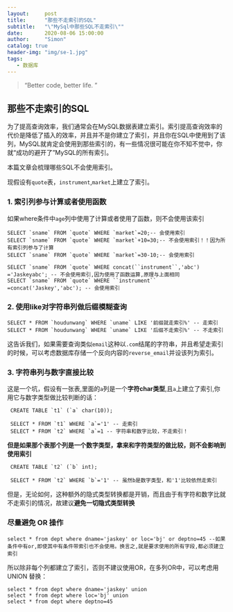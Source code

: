 ```yaml
---
layout:     post
title:      "那些不走索引的SQL"
subtitle:   "\"MySql中那些SQL不走索引\""
date:       2020-08-06 15:00:00
author:     "Simon"
catalog: true
header-img: "img/se-1.jpg"
tags:
   - 数据库
---
```


> “Better code, better life. ”

## 那些不走索引的SQL

为了提高查询效率，我们通常会在MySQL数据表建立索引。索引提高查询效率的代价是降低了插入的效率，并且并不是你建立了索引，并且你在SQL中使用到了该列，MySQL就肯定会使用到那些索引的，有一些情况很可能在你不知不觉中，你就“成功的避开了”MySQL的所有索引。

本篇文章会梳理哪些SQL不会使用索引。

现假设有`quote`表，`instrument`,`market`上建立了索引。

### 1. 索引列参与计算或者使用函数

如果where条件中`age`列中使用了计算或者使用了函数，则不会使用该索引

```mysql
SELECT `sname` FROM `quote` WHERE `market`=20;-- 会使用索引
SELECT `sname` FROM `quote` WHERE `market`+10=30;-- 不会使用索引！！因为所有索引列参与了计算
SELECT `sname` FROM `quote` WHERE `market`=30-10;-- 会使用索引

SELECT `sname` FROM `quote` WHERE concat(``instrument``,'abc') ='Jaskeyabc'; -- 不会使用索引,因为使用了函数运算,原理与上面相同
SELECT `sname` FROM `quote` WHERE ``instrument`` =concat('Jaskey','abc'); -- 会使用索引
```

### 2. 使用like对字符串列做后缀模糊查询

```mysql
SELECT * FROM `houdunwang` WHERE `uname` LIKE '前缀就走索引%' -- 走索引
SELECT * FROM `houdunwang` WHERE `uname` LIKE '后缀不走索引%' -- 不走索引
```

这告诉我们，如果需要查询类似`email`这种以`.com`结尾的字符串，并且希望走索引的时候，可以考虑数据库存储一个反向内容的`reverse_email`并设该列为索引。

### 3. 字符串列与数字直接比较

这是一个坑，假设有一张表,里面的`a`列是一个**字符char类型**,且`a`上建立了索引,你用它与数字类型做比较判断的话：

```mysql
 CREATE TABLE `t1` (`a` char(10));

 SELECT * FROM `t1` WHERE `a`='1' -- 走索引
 SELECT * FROM `t2` WHERE `a`=1 -- 字符串和数字比较，不走索引！
```

**但是如果那个表那个列是一个数字类型，拿来和字符类型的做比较，则不会影响到使用索引**

```mysql
 CREATE TABLE `t2` (`b` int);

 SELECT * FROM `t2` WHERE `b`='1' -- 虽然b是数字类型，和'1'比较依然走索引
```

但是，无论如何，这种额外的隐式类型转换都是开销，而且由于有字符和数字比就不走索引的情况，故建议**避免一切隐式类型转换**

### 尽量避免 OR 操作

```mysql
select * from dept where dname='jaskey' or loc='bj' or deptno=45 --如果条件中有or,即使其中有条件带索引也不会使用。换言之,就是要求使用的所有字段,都必须建立索引
```

所以除非每个列都建立了索引，否则不建议使用OR，在多列OR中，可以考虑用UNION 替换：

```mysql
select * from dept where dname='jaskey' union
select * from dept where loc='bj' union
select * from dept where deptno=45
```



